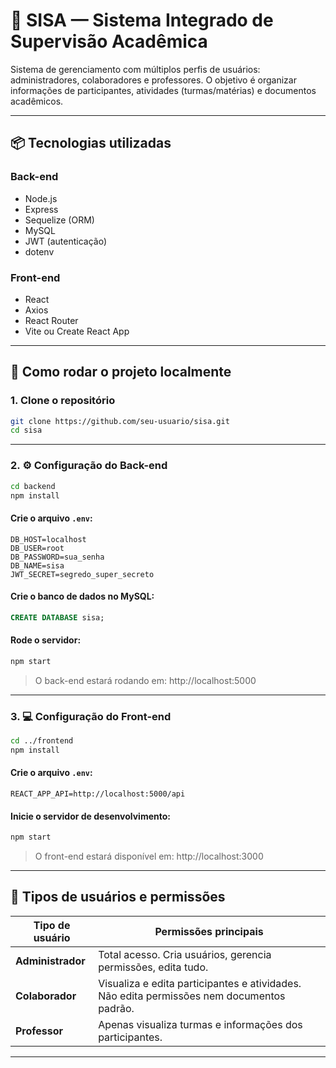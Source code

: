 # 📘 SISA — Sistema Integrado de Supervisão Acadêmica

Sistema de gerenciamento com múltiplos perfis de usuários: administradores, colaboradores e professores. O objetivo é organizar informações de participantes, atividades (turmas/matérias) e documentos acadêmicos.

---

## 📦 Tecnologias utilizadas

### Back-end
- Node.js
- Express
- Sequelize (ORM)
- MySQL
- JWT (autenticação)
- dotenv

### Front-end
- React
- Axios
- React Router
- Vite ou Create React App

---

## 🚀 Como rodar o projeto localmente

### 1. Clone o repositório

```bash
git clone https://github.com/seu-usuario/sisa.git
cd sisa
```

---

### 2. ⚙️ Configuração do Back-end

```bash
cd backend
npm install
```

#### Crie o arquivo `.env`:

```env
DB_HOST=localhost
DB_USER=root
DB_PASSWORD=sua_senha
DB_NAME=sisa
JWT_SECRET=segredo_super_secreto
```

#### Crie o banco de dados no MySQL:

```sql
CREATE DATABASE sisa;
```

#### Rode o servidor:

```bash
npm start
```

> O back-end estará rodando em: http://localhost:5000

---

### 3. 💻 Configuração do Front-end

```bash
cd ../frontend
npm install
```

#### Crie o arquivo `.env`:

```env
REACT_APP_API=http://localhost:5000/api
```

#### Inicie o servidor de desenvolvimento:

```bash
npm start
```

> O front-end estará disponível em: http://localhost:3000

---

## 👥 Tipos de usuários e permissões

| Tipo de usuário | Permissões principais |
|------------------|------------------------|
| **Administrador** | Total acesso. Cria usuários, gerencia permissões, edita tudo. |
| **Colaborador**   | Visualiza e edita participantes e atividades. Não edita permissões nem documentos padrão. |
| **Professor**     | Apenas visualiza turmas e informações dos participantes. |

---

